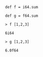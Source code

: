 
```futhark
def f = i64.sum

def g = f64.sum
```

```
> f [1,2,3]
```

```
6i64
```


```
> g [1,2,3]
```

```
6.0f64
```

